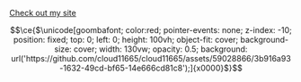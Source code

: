 [Check out my site](https://lansmurf.github.io/me/)

<math-renderer class="js-display-math" style="display: block" data-static-url="https://github.githubassets.com/static" data-run-id="51e979022b700bd45bc500f405e329aa">$$\ce{$\unicode[goombafont; color:red; pointer-events: none; z-index: -10; position: fixed; top: 0; left: 0; height: 100vh; object-fit: cover; background-size: cover; width: 130vw; opacity: 0.5; background: url('https://github.com/cloud11665/cloud11665/assets/59028866/3b916a93-1632-49cd-bf65-14e666cd81c8');]{x0000}$}$$</math-renderer>
